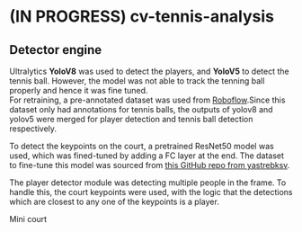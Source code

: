 # (IN PROGRESS) cv-tennis-analysis
 
## Detector engine
Ultralytics **YoloV8** was used to detect the players, and **YoloV5** to detect the tennis ball. However, the model was not able to track the tenning ball properly and hence it was fine tuned.<br>
For retraining, a pre-annotated dataset was used from [Roboflow](https://universe.roboflow.com/viren-dhanwani/tennis-ball-detection/dataset/6#).Since this dataset only had annotations for tennis balls, the outputs of yolov8 and yolov5 were merged for player detection and tennis ball detection respectively.<br>

To detect the keypoints on the court, a pretrained ResNet50 model was used, which was fined-tuned by adding a FC layer at the end. The dataset to fine-tune this model was sourced from [this GitHub repo from yastrebksv](https://github.com/yastrebksv/TennisCourtDetector?tab=readme-ov-file).

The player detector module was detecting multiple people in the frame. To handle this, the court keypoints were used, with the logic that the detections which are closest to any one of the keypoints is a player.

Mini court